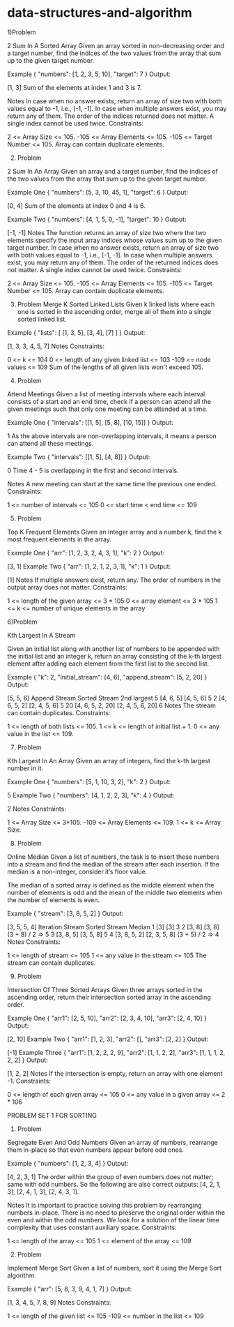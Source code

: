 # data-structures-and-algorithm

1)Problem 

2 Sum In A Sorted Array
Given an array sorted in non-decreasing order and a target number, find the indices of the two values from the array that sum up to the given target number.

Example
{
"numbers": [1, 2, 3, 5, 10],
"target": 7
}
Output:

[1, 3]
Sum of the elements at index 1 and 3 is 7.

Notes
In case when no answer exists, return an array of size two with both values equal to -1, i.e., [-1, -1].
In case when multiple answers exist, you may return any of them.
The order of the indices returned does not matter.
A single index cannot be used twice.
Constraints:

2 <= Array Size <= 105.
-105 <= Array Elements <= 105.
-105 <= Target Number <= 105.
Array can contain duplicate elements.


2) Problem

2 Sum In An Array
Given an array and a target number, find the indices of the two values from the array that sum up to the given target number.

Example One
{
"numbers": [5, 3, 10, 45, 1],
"target": 6
}
Output:

[0, 4]
Sum of the elements at index 0 and 4 is 6.

Example Two
{
"numbers": [4, 1, 5, 0, -1],
"target": 10
}
Output:

[-1, -1]
Notes
The function returns an array of size two where the two elements specify the input array indices whose values sum up to the given target number.
In case when no answer exists, return an array of size two with both values equal to -1, i.e., [-1, -1].
In case when multiple answers exist, you may return any of them.
The order of the returned indices does not matter.
A single index cannot be used twice.
Constraints:

2 <= Array Size <= 105.
-105 <= Array Elements <= 105.
-105 <= Target Number <= 105.
Array can contain duplicate elements.






3) Problem
   Merge K Sorted Linked Lists
   Given k linked lists where each one is sorted in the ascending order, merge all of them into a single sorted linked list.

Example
{
"lists": [
[1, 3, 5],
[3, 4],
[7]
]
}
Output:

[1, 3, 3, 4, 5, 7]
Notes
Constraints:

0 <= k <= 104
0 <= length of any given linked list <= 103
-109 <= node values <= 109
Sum of the lengths of all given lists won't exceed 105.




4) Problem

Attend Meetings
Given a list of meeting intervals where each interval consists of a start and an end time, check if a person can attend all the given meetings such that only one meeting can be attended at a time.

Example One
{
"intervals": [[1, 5], [5, 8], [10, 15]]
}
Output:

1
As the above intervals are non-overlapping intervals, it means a person can attend all these meetings.

Example Two
{
"intervals": [[1, 5], [4, 8]]
}
Output:

0
Time 4 - 5 is overlapping in the first and second intervals.

Notes
A new meeting can start at the same time the previous one ended.
Constraints:

1 <= number of intervals <= 105
0 <= start time < end time <= 109



5) Problem

Top K Frequent Elements
Given an integer array and a number k, find the k most frequent elements in the array.

Example One
{
"arr": [1, 2, 3, 2, 4, 3, 1],
"k": 2
}
Output:

[3, 1]
Example Two
{
"arr": [1, 2, 1, 2, 3, 1],
"k": 1
}
Output:

[1]
Notes
If multiple answers exist, return any.
The order of numbers in the output array does not matter.
Constraints:

1 <= length of the given array <= 3 * 105
0 <= array element <= 3 * 105
1 <= k <= number of unique elements in the array





6)Problem

Kth Largest In A Stream

Given an initial list along with another list of numbers to be appended with the initial list and an integer k, return an array consisting of the k-th largest element after adding each element from the first list to the second list.

Example
{
"k": 2,
"initial_stream": [4, 6],
"append_stream": [5, 2, 20]
}
Output:

[5, 5, 6]
Append	Stream	Sorted Stream	2nd largest
5	[4, 6, 5]	[4, 5, 6]	5
2	[4, 6, 5, 2]	[2, 4, 5, 6]	5
20	[4, 6, 5, 2, 20]	[2, 4, 5, 6, 20]	6
Notes
The stream can contain duplicates.
Constraints:

1 <= length of both lists <= 105.
1 <= k <= length of initial list + 1.
0 <= any value in the list <= 109.



7) Problem

Kth Largest In An Array
Given an array of integers, find the k-th largest number in it.

Example One
{
"numbers": [5, 1, 10, 3, 2],
"k": 2
}
Output:

5
Example Two
{
"numbers": [4, 1, 2, 2, 3],
"k": 4
}
Output:

2
Notes
Constraints:

1 <= Array Size <= 3*105.
-109 <= Array Elements <= 109.
1 <= k <= Array Size.



8) Problem


Online Median
Given a list of numbers, the task is to insert these numbers into a stream and find the median of the stream after each insertion. If the median is a non-integer, consider it’s floor value.

The median of a sorted array is defined as the middle element when the number of elements is odd and the mean of the middle two elements when the number of elements is even.

Example
{
"stream": [3, 8, 5, 2]
}
Output:

[3, 5, 5, 4]
Iteration	Stream	Sorted Stream	Median
1	[3]	[3]	3
2	[3, 8]	[3, 8]	(3 + 8) / 2 => 5
3	[3, 8, 5]	[3, 5, 8]	5
4	[3, 8, 5, 2]	[2, 3, 5, 8]	(3 + 5) / 2 => 4
Notes
Constraints:

1 <= length of stream <= 105
1 <= any value in the stream <= 105
The stream can contain duplicates.





9) Problem

Intersection Of Three Sorted Arrays
Given three arrays sorted in the ascending order, return their intersection sorted array in the ascending order.

Example One
{
"arr1": [2, 5, 10],
"arr2": [2, 3, 4, 10],
"arr3": [2, 4, 10]
}
Output:

[2, 10]
Example Two
{
"arr1": [1, 2, 3],
"arr2": [],
"arr3": [2, 2]
}
Output:

[-1]
Example Three
{
"arr1": [1, 2, 2, 2, 9],
"arr2": [1, 1, 2, 2],
"arr3": [1, 1, 1, 2, 2, 2]
}
Output:

[1, 2, 2]
Notes
If the intersection is empty, return an array with one element -1.
Constraints:

0 <= length of each given array <= 105
0 <= any value in a given array <= 2 * 106















PROBLEM SET 1 FOR SORTING

1) Problem


Segregate Even And Odd Numbers
Given an array of numbers, rearrange them in-place so that even numbers appear before odd ones.

Example
{
"numbers": [1, 2, 3, 4]
}
Output:

[4, 2, 3, 1]
The order within the group of even numbers does not matter; same with odd numbers. So the following are also correct outputs: [4, 2, 1, 3], [2, 4, 1, 3], [2, 4, 3, 1].

Notes
It is important to practice solving this problem by rearranging numbers in-place.
There is no need to preserve the original order within the even and within the odd numbers.
We look for a solution of the linear time complexity that uses constant auxiliary space.
Constraints:

1 <= length of the array <= 105
1 <= element of the array <= 109





2) Problem

Implement Merge Sort
Given a list of numbers, sort it using the Merge Sort algorithm.

Example
{
"arr": [5, 8, 3, 9, 4, 1, 7]
}
Output:

[1, 3, 4, 5, 7, 8, 9]
Notes
Constraints:

1 <= length of the given list <= 105
-109 <= number in the list <= 109
